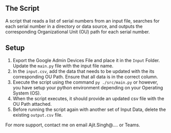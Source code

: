 ## The Script
A script that reads a list of serial numbers from an input file, searches for each serial number in a directory or data source, and outputs the corresponding Organizational Unit (OU) path for each serial number.

## Setup
1. Export the Google Admin Devices File and place it in the `Input` Folder. Update the `main.py` file with the input file name.
2. In the `input.csv`, add the data that needs to be updated with the its corresponding OU Path. Ensure that all data is in the correct column.
3. Execute the script using the command `py ./src/main.py` or however, you have setup your python environment depending on your Operating System (OS).
4. When the script executes, it should provide an updated csv file with the OU Path attached.
5. Before running the script again with another set of Input Data, delete the existing `output.csv` file.

For more support, contact me on email Ajit.Singh@.... or Teams.
